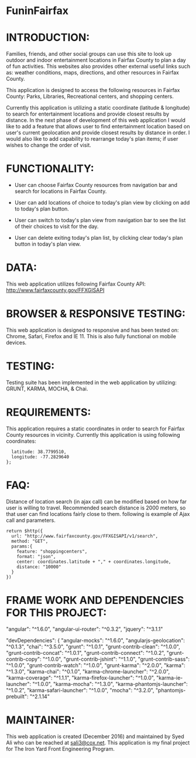 # FuninFairfax

# INTRODUCTION:
Families, friends, and other social groups can use this site to look up outdoor and indoor entertainment locations in Fairfax County to plan a day of fun activities. This websites also provides other external useful links such as: weather conditions, maps, directions, and other resources in Fairfax County.

This application is designed to access the following resources in Fairfax County:
Parks, Libraries, Recreational centers, and shopping centers.

Currently this application is utilizing a static coordinate (latitude & longitude) to search for entertainment locations and provide closest results by distance. In the next phase of development of this web application I would like to add a feature that allows user to find entertainment location based on user's current geolocation and provide closest results by distance in order. I would also like to add capability to rearrange today's plan items; if user wishes to change the order of visit.


# FUNCTIONALITY:
- User can choose Fairfax County resources from navigation bar and search for locations in Fairfax County.

- User can add locations of choice to today's plan view by clicking on add to today's plan button.

 - User can switch to today's plan view from navigation bar to see the list of their choices to visit for the day.

- User can delete exiting today's plan list, by clicking clear today's plan button in today's     plan view.

# DATA:
This web application utilizes following Fairfax County API: http://www.fairfaxcounty.gov/FFXGISAPI


# BROWSER & RESPONSIVE TESTING:
This web application is designed to responsive and has been tested on: Chrome, Safari, Firefox and IE 11. This is also fully functional on mobile devices.


# TESTING:
Testing suite has been implemented in the web application by utilizing: GRUNT, KARMA, MOCHA, & Chai.


# REQUIREMENTS:
This application requires a static coordinates in order to search for Fairfax County resources in vicinity. Currently this application is using following coordinates:

```var coordinates = {
  latitude: 38.7799510,
  longitude: -77.2829640
};
```

# FAQ:
Distance of location search (in ajax call) can be modified based on how far user is willing to travel. Recommended search distance is 2000 meters, so that user can find locations fairly close to them. following is example of Ajax call and parameters.

```
return $http({
  url: "http://www.fairfaxcounty.gov/FFXGISAPI/v1/search",
  method: "GET",
  params:{
    feature: "shoppingcenters",
    format: "json",
    center: coordinates.latitude + "," + coordinates.longitude,
    distance: "10000"
  }
})
```

# FRAME WORK AND DEPENDENCIES FOR THIS PROJECT:
"angular": "^1.6.0",
"angular-ui-router": "^0.3.2",
"jquery": "^3.1.1"

"devDependencies": {
"angular-mocks": "^1.6.0",
"angularjs-geolocation": "^0.1.3",
"chai": "^3.5.0",
"grunt": "^1.0.1",
"grunt-contrib-clean": "^1.0.0",
"grunt-contrib-concat": "^1.0.1",
"grunt-contrib-connect": "^1.0.2",
"grunt-contrib-copy": "^1.0.0",
"grunt-contrib-jshint": "^1.1.0",
"grunt-contrib-sass": "^1.0.0",
"grunt-contrib-watch": "^1.0.0",
"grunt-karma": "^2.0.0",
"karma": "^1.3.0",
"karma-chai": "^0.1.0",
"karma-chrome-launcher": "^2.0.0",
"karma-coverage": "^1.1.1",
"karma-firefox-launcher": "^1.0.0",
"karma-ie-launcher": "^1.0.0",
"karma-mocha": "^1.3.0",
"karma-phantomjs-launcher": "^1.0.2",
"karma-safari-launcher": "^1.0.0",
"mocha": "^3.2.0",
"phantomjs-prebuilt": "^2.1.14"


# MAINTAINER:
This web application is created (December 2016) and maintained by Syed Ali who can be reached at sali3@cox.net. This application is my final project for The Iron Yard Front Engineering Program.
